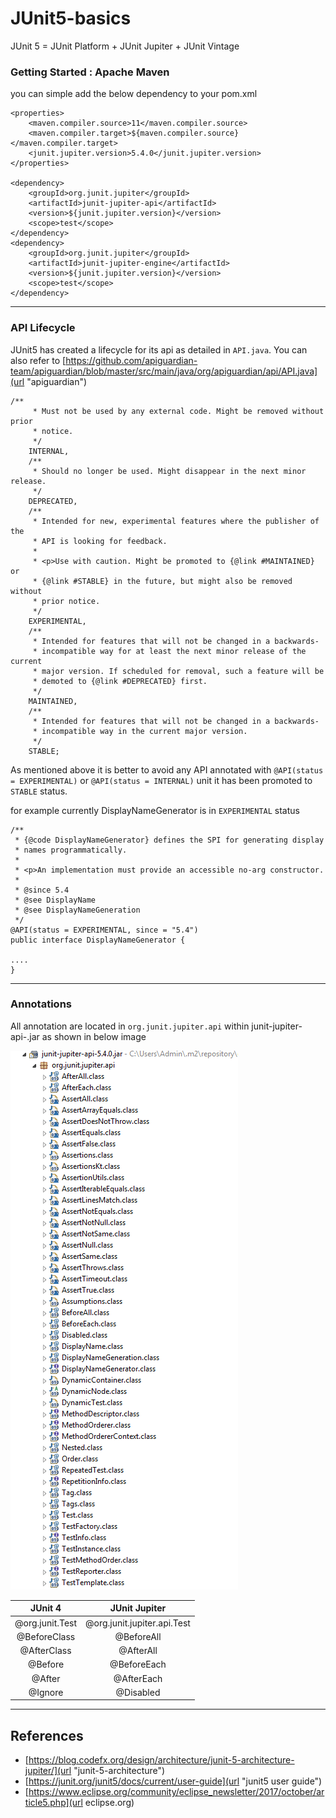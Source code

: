 # JUnit5-basics

JUnit 5 = JUnit Platform + JUnit Jupiter + JUnit Vintage

### Getting Started : Apache Maven
you can simple add the below dependency to your pom.xml

```
<properties>
	<maven.compiler.source>11</maven.compiler.source>
	<maven.compiler.target>${maven.compiler.source}</maven.compiler.target>
	<junit.jupiter.version>5.4.0</junit.jupiter.version>
</properties>

<dependency>
	<groupId>org.junit.jupiter</groupId>
	<artifactId>junit-jupiter-api</artifactId>
	<version>${junit.jupiter.version}</version>
	<scope>test</scope>
</dependency>
<dependency>
	<groupId>org.junit.jupiter</groupId>
	<artifactId>junit-jupiter-engine</artifactId>
	<version>${junit.jupiter.version}</version>
	<scope>test</scope>
</dependency>
```

------------------------------------------------------------
### API Lifecycle
JUnit5 has created a lifecycle for its api as detailed in `API.java`. You can also refer to [https://github.com/apiguardian-team/apiguardian/blob/master/src/main/java/org/apiguardian/api/API.java](url "apiguardian") 


	/**
		 * Must not be used by any external code. Might be removed without prior
		 * notice.
		 */
		INTERNAL,
		/**
		 * Should no longer be used. Might disappear in the next minor release.
		 */
		DEPRECATED,
		/**
		 * Intended for new, experimental features where the publisher of the
		 * API is looking for feedback.
		 *
		 * <p>Use with caution. Might be promoted to {@link #MAINTAINED} or
		 * {@link #STABLE} in the future, but might also be removed without
		 * prior notice.
		 */
		EXPERIMENTAL,
		/**
		 * Intended for features that will not be changed in a backwards-
		 * incompatible way for at least the next minor release of the current
		 * major version. If scheduled for removal, such a feature will be
		 * demoted to {@link #DEPRECATED} first.
		 */
		MAINTAINED,
		/**
		 * Intended for features that will not be changed in a backwards-
		 * incompatible way in the current major version.
		 */
		STABLE;

As mentioned above it is better to avoid any API annotated with `@API(status = EXPERIMENTAL)` or `@API(status = INTERNAL)`
unit it has been promoted to `STABLE` status.

for example currently DisplayNameGenerator is in `EXPERIMENTAL` status

```
/**
 * {@code DisplayNameGenerator} defines the SPI for generating display
 * names programmatically.
 *
 * <p>An implementation must provide an accessible no-arg constructor.
 *
 * @since 5.4
 * @see DisplayName
 * @see DisplayNameGeneration
 */
@API(status = EXPERIMENTAL, since = "5.4")
public interface DisplayNameGenerator {

....
}

```
------------------------------------------------------------
### Annotations

All annotation are located in `org.junit.jupiter.api` within junit-jupiter-api-<version>.jar as shown in below image

![altText](images/junit-annotations.PNG "JUnit5 Annotations")



**JUnit 4**|**JUnit Jupiter**
:-----:|:-----:
@org.junit.Test|@org.junit.jupiter.api.Test | 
@BeforeClass|@BeforeAll
@AfterClass|@AfterAll
@Before|@BeforeEach
@After|@AfterEach
@Ignore|@Disabled



------------------------------------------------------------

## References

*   [https://blog.codefx.org/design/architecture/junit-5-architecture-jupiter/](url "junit-5-architecture") 
*   [https://junit.org/junit5/docs/current/user-guide](url "junit5 user guide")
*	[https://www.eclipse.org/community/eclipse_newsletter/2017/october/article5.php](url eclipse.org) 


